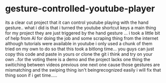 # gesture-controlled-youtube-player
its a clear cut project that it can control youtube playing with the hand gesture.. 
what i did is that i turned the youtube shortcut keys a main thing for my project they are just triggered by the hand gesture ...
i took  a little bit of help from AI for doing the job and some scraping thing from the internet although tutorials were available in youtube i only used a chunk of them tried on my own to do so that this took a bitlong time...
you guys can just copy this code and paste in yours or clone the git i think and try on your own ..for the voting  there is a demo 
and the project lacks one thing the switiching between videos previous one next one cause those gestures are mismatching and the swiping thing isn't beingrecognized easily i will fix that thing soon if i get time.....
